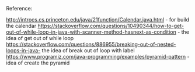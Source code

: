 Reference:

http://introcs.cs.princeton.edu/java/21function/Calendar.java.html - for build the calendar
https://stackoverflow.com/questions/10490344/how-to-get-out-of-while-loop-in-java-with-scanner-method-hasnext-as-condition - the idea of get out of while loop
https://stackoverflow.com/questions/886955/breaking-out-of-nested-loops-in-java- the idea of break out of loop with label
https://www.programiz.com/java-programming/examples/pyramid-pattern - idea of create the pyramid
